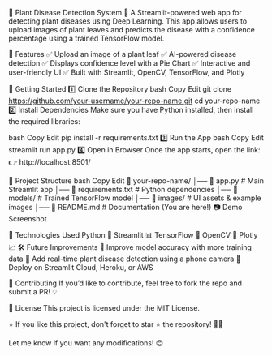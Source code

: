🌱 Plant Disease Detection System
🚀 A Streamlit-powered web app for detecting plant diseases using Deep Learning. This app allows users to upload images of plant leaves and predicts the disease with a confidence percentage using a trained TensorFlow model.

📌 Features
✅ Upload an image of a plant leaf
✅ AI-powered disease detection
✅ Displays confidence level with a Pie Chart
✅ Interactive and user-friendly UI
✅ Built with Streamlit, OpenCV, TensorFlow, and Plotly

🚀 Getting Started
1️⃣ Clone the Repository
bash
Copy
Edit
git clone https://github.com/your-username/your-repo-name.git
cd your-repo-name
2️⃣ Install Dependencies
Make sure you have Python installed, then install the required libraries:

bash
Copy
Edit
pip install -r requirements.txt
3️⃣ Run the App
bash
Copy
Edit
streamlit run app.py
4️⃣ Open in Browser
Once the app starts, open the link:
👉 http://localhost:8501/

📁 Project Structure
bash
Copy
Edit
📂 your-repo-name/
│── 📜 app.py                # Main Streamlit app
│── 📜 requirements.txt       # Python dependencies
│── 📂 models/                # Trained TensorFlow model
│── 📂 images/                # UI assets & example images
│── 📜 README.md              # Documentation (You are here!)
📷 Demo Screenshot

🎯 Technologies Used
Python 🐍
Streamlit 📊
TensorFlow 🤖
OpenCV 🎥
Plotly 📈
🛠 Future Improvements
🔹 Improve model accuracy with more training data
🔹 Add real-time plant disease detection using a phone camera
🔹 Deploy on Streamlit Cloud, Heroku, or AWS

🤝 Contributing
If you’d like to contribute, feel free to fork the repo and submit a PR! 💡

📜 License
This project is licensed under the MIT License.

⭐ If you like this project, don't forget to star ⭐ the repository! 🚀🎉

Let me know if you want any modifications! 😊
